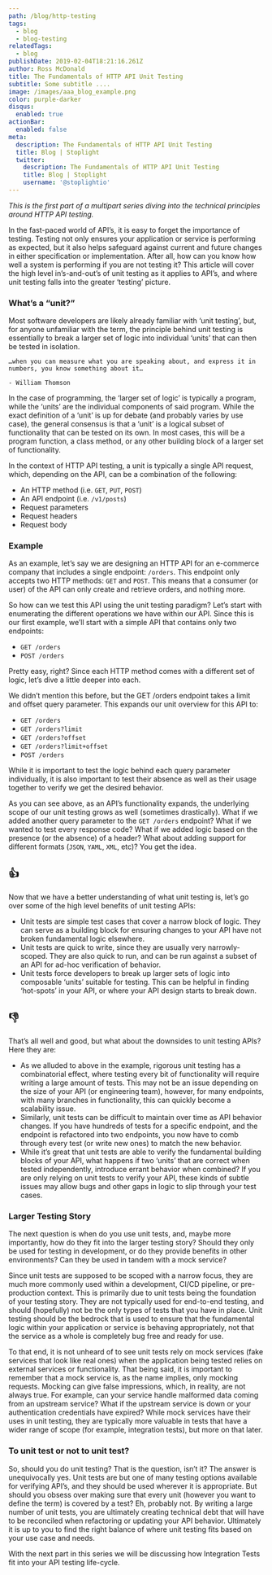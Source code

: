 ```yaml
---
path: /blog/http-testing
tags:
  - blog
  - blog-testing
relatedTags:
  - blog
publishDate: 2019-02-04T18:21:16.261Z
author: Ross McDonald
title: The Fundamentals of HTTP API Unit Testing
subtitle: Some subtitle ....
image: /images/aaa_blog_example.png
color: purple-darker
disqus:
  enabled: true
actionBar:
  enabled: false
meta:
  description: The Fundamentals of HTTP API Unit Testing
  title: Blog | Stoplight
  twitter:
    description: The Fundamentals of HTTP API Unit Testing
    title: Blog | Stoplight
    username: '@stoplightio'
---
```


_This is the first part of a multipart series diving into the technical principles around HTTP API testing._

In the fast-paced world of API’s, it is easy to forget the importance of testing. Testing not only ensures your application or service is performing as expected, but it also helps safeguard against current and future changes in either specification or implementation. After all, how can you know how well a system is performing if you are not testing it? This article will cover the high level in’s-and-out’s of unit testing as it applies to API’s, and where unit testing falls into the greater ‘testing’ picture.

### What’s a “unit?”

Most software developers are likely already familiar with ‘unit testing’, but, for anyone unfamiliar with the term, the principle behind unit testing is essentially to break a larger set of logic into individual ‘units’ that can then be tested in isolation.

```
…when you can measure what you are speaking about, and express it in numbers, you know something about it…

- William Thomson
```

In the case of programming, the ‘larger set of logic’ is typically a program, while the ‘units’ are the individual components of said program. While the exact definition of a ‘unit’ is up for debate (and probably varies by use case), the general consensus is that a ‘unit’ is a logical subset of functionality that can be tested on its own. In most cases, this will be a program function, a class method, or any other building block of a larger set of functionality.

In the context of HTTP API testing, a unit is typically a single API request, which, depending on the API, can be a combination of the following:

- An HTTP method (i.e. `GET`, `PUT`, `POST`)
- An API endpoint (i.e. `/v1/posts`)
- Request parameters
- Request headers
- Request body

### Example

As an example, let’s say we are designing an HTTP API for an e-commerce company that includes a single endpoint: `/orders`. This endpoint only accepts two HTTP methods: `GET` and `POST`. This means that a consumer (or user) of the API can only create and retrieve orders, and nothing more.

So how can we test this API using the unit testing paradigm? Let’s start with enumerating the different operations we have within our API. Since this is our first example, we’ll start with a simple API that contains only two endpoints:

- `GET /orders`
- `POST /orders`

Pretty easy, right? Since each HTTP method comes with a different set of logic, let’s dive a little deeper into each.

We didn’t mention this before, but the GET /orders endpoint takes a limit and offset query parameter. This expands our unit overview for this API to:

- `GET /orders`
- `GET /orders?limit`
- `GET /orders?offset`
- `GET /orders?limit+offset`
- `POST /orders`

While it is important to test the logic behind each query parameter individually, it is also important to test their absence as well as their usage together to verify we get the desired behavior.

As you can see above, as an API’s functionality expands, the underlying scope of our unit testing grows as well (sometimes drastically). What if we added another query parameter to the `GET /orders` endpoint? What if we wanted to test every response code? What if we added logic based on the presence (or the absence) of a header? What about adding support for different formats (`JSON`, `YAML`, `XML`, etc)? You get the idea.

## 👍

Now that we have a better understanding of what unit testing is, let’s go over some of the high level benefits of unit testing APIs:

- Unit tests are simple test cases that cover a narrow block of logic. They can serve as a building block for ensuring changes to your API have not broken fundamental logic elsewhere.
- Unit tests are quick to write, since they are usually very narrowly-scoped. They are also quick to run, and can be run against a subset of an API for ad-hoc verification of behavior.
- Unit tests force developers to break up larger sets of logic into composable ‘units’ suitable for testing. This can be helpful in finding ‘hot-spots’ in your API, or where your API design starts to break down.

## 👎

That’s all well and good, but what about the downsides to unit testing APIs? Here they are:

- As we alluded to above in the example, rigorous unit testing has a combinatorial effect, where testing every bit of functionality will require writing a large amount of tests. This may not be an issue depending on the size of your API (or engineering team), however, for many endpoints, with many branches in functionality, this can quickly become a scalability issue.
- Similarly, unit tests can be difficult to maintain over time as API behavior changes. If you have hundreds of tests for a specific endpoint, and the endpoint is refactored into two endpoints, you now have to comb through every test (or write new ones) to match the new behavior.
- While it’s great that unit tests are able to verify the fundamental building blocks of your API, what happens if two ‘units’ that are correct when tested independently, introduce errant behavior when combined? If you are only relying on unit tests to verify your API, these kinds of subtle issues may allow bugs and other gaps in logic to slip through your test cases.

### Larger Testing Story

The next question is when do you use unit tests, and, maybe more importantly, how do they fit into the larger testing story? Should they only be used for testing in development, or do they provide benefits in other environments? Can they be used in tandem with a mock service?

Since unit tests are supposed to be scoped with a narrow focus, they are much more commonly used within a development, CI/CD pipeline, or pre-production context. This is primarily due to unit tests being the foundation of your testing story. They are not typically used for end-to-end testing, and should (hopefully) not be the only types of tests that you have in place. Unit testing should be the bedrock that is used to ensure that the fundamental logic within your application or service is behaving appropriately, not that the service as a whole is completely bug free and ready for use.

To that end, it is not unheard of to see unit tests rely on mock services (fake services that look like real ones) when the application being tested relies on external services or functionality. That being said, it is important to remember that a mock service is, as the name implies, only mocking requests. Mocking can give false impressions, which, in reality, are not always true. For example, can your service handle malformed data coming from an upstream service? What if the upstream service is down or your authentication credentials have expired? While mock services have their uses in unit testing, they are typically more valuable in tests that have a wider range of scope (for example, integration tests), but more on that later.

### To unit test or not to unit test?

So, should you do unit testing? That is the question, isn’t it? The answer is unequivocally yes. Unit tests are but one of many testing options available for verifying API’s, and they should be used wherever it is appropriate. But should you obsess over making sure that every unit (however you want to define the term) is covered by a test? Eh, probably not. By writing a large number of unit tests, you are ultimately creating technical debt that will have to be reconciled when refactoring or updating your API behavior. Ultimately it is up to you to find the right balance of where unit testing fits based on your use case and needs.

With the next part in this series we will be discussing how Integration Tests fit into your API testing life-cycle.
